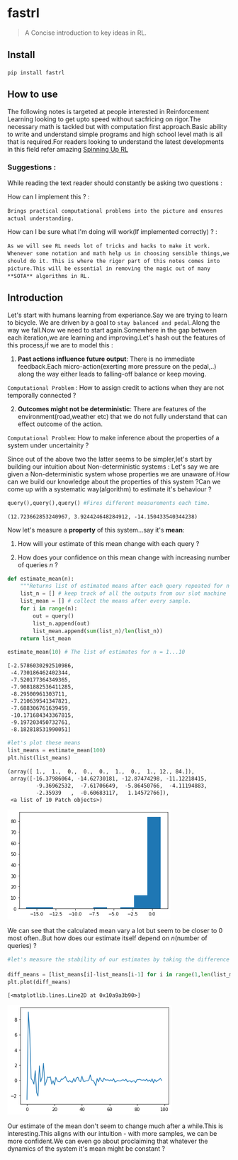 
<!--

#################################################
### THIS FILE WAS AUTOGENERATED! DO NOT EDIT! ###
#################################################
# file to edit: index.ipynb
# command to build the docs after a change: nbdev_build_docs

-->

# fastrl

> A Concise introduction to key ideas in RL.


## Install

`pip install fastrl`

## How to use

The following notes is targeted at people interested in Reinforcement Learning looking to get upto speed  without sacfricing on rigor.The necessary math is tackled but with computation first approach.Basic ability to write and understand simple programs and high school level math is all that is required.For readers looking to understand the latest developments in this field refer amazing [Spinning Up RL](https://spinningup.openai.com/en/latest/)


### Suggestions :

While reading the text reader should constantly be asking two questions :


How can I implement this ? : 

`Brings practical computational problems into the picture and ensures actual understanding.`

How can I be sure what I'm doing will work(If implemented correctly) ? : 

`As we will see RL needs lot of tricks and hacks to make it work. Whenever some notation and math help us in choosing sensible things,we should do it. This is where the rigor part of this notes comes into picture.This will be essential in removing the magic out of many **SOTA** algorithms in RL.`

## Introduction

Let's start with humans learning from experiance.Say we are trying to learn to bicycle. We are driven by a goal to `stay balanced and pedal`.Along the way we fall.Now we need to start again.Somewhere in the gap between each iteration,we are learning and improving.Let's hash out the features of this process,if we are to model this :

1. **Past actions influence future output**: There is no immediate feedback.Each micro-action(exerting more pressure on the pedal,..) along the way either leads to falling-off balance or keep moving.


 `Computational Problem` : How to assign credit to actions when they are not temporally connected ?
 
 

2. **Outcomes might not be deterministic**: There are features of the environment(road,weather etc) that we do not fully understand that can effect outcome of the action.

`Computational Problem`: How to make inference about the properties of a system under uncertainity ?



Since out of the above two the latter seems to be simpler,let's  start by building our intuition about Non-deterministic systems :
Let's say we are given a Non-deterministic system whose properties we are unaware of.How can we build our knowledge about the properties of this system ?Can we come up with a systematic way(algorithm) to estimate it's behaviour ?
<div class="codecell" markdown="1">
<div class="input_area" markdown="1">

```python
query(),query(),query() #Fires different measurements each time.
```

</div>
<div class="output_area" markdown="1">




    (12.723662853240967, 3.924424648284912, -14.150433540344238)



</div>

</div>


Now let's measure a **property** of this system...say it's **mean**:


1. How will your estimate of this mean change with each query ? 


2. How does your confidence on this mean change with increasing number of queries $n$ ?
<div class="codecell" markdown="1">
<div class="input_area" markdown="1">

```python
def estimate_mean(n):
    """Returns list of estimated means after each query repeated for n times."""
    list_n = [] # keep track of all the outputs from our slot machine
    list_mean = [] # collect the means after every sample.
    for i in range(n):
        out = query()
        list_n.append(out)
        list_mean.append(sum(list_n)/len(list_n))
    return list_mean   
```

</div>

</div>
<div class="codecell" markdown="1">
<div class="input_area" markdown="1">

```python
estimate_mean(10) # The list of estimates for n = 1...10
```

</div>
<div class="output_area" markdown="1">




    [-2.5786030292510986,
     -4.730186462402344,
     -7.520177364349365,
     -7.9081882536411285,
     -8.29500961303711,
     -7.210639541347821,
     -7.688306761639459,
     -10.171684343367815,
     -9.197203450732761,
     -8.182818531990051]



</div>

</div>
<div class="codecell" markdown="1">
<div class="input_area" markdown="1">

```python
#let's plot these means
list_means = estimate_mean(100)
plt.hist(list_means)
```

</div>
<div class="output_area" markdown="1">




    (array([ 1.,  1.,  0.,  0.,  0.,  1.,  0.,  1., 12., 84.]),
     array([-16.37986064, -14.62730181, -12.87474298, -11.12218415,
             -9.36962532,  -7.61706649,  -5.86450766,  -4.11194883,
             -2.35939   ,  -0.60683117,   1.14572766]),
     <a list of 10 Patch objects>)




![png](docs/images/output_11_1.png)


</div>

</div>

We can see that the calculated mean vary a lot but seem to be closer to $0$ most often..But how does our estimate itself depend on $n$(number of queries) ?
<div class="codecell" markdown="1">
<div class="input_area" markdown="1">

```python
#let's measure the stability of our estimates by taking the difference of each successive estimates.

diff_means = [list_means[i]-list_means[i-1] for i in range(1,len(list_means))]
plt.plot(diff_means)

```

</div>
<div class="output_area" markdown="1">




    [<matplotlib.lines.Line2D at 0x10a9a3b90>]




![png](docs/images/output_13_1.png)


</div>

</div>

Our estimate of the mean don't seem to change much after a while.This is interesting.This aligns with our intuition - with more samples, we can be more confident.We can even go about proclaiming that whatever the dynamics of the system it's mean might be constant ?
